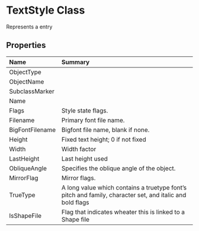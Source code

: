 # TextStyle Class

Represents a <see cref="T:ACadSharp.Tables.TextStyle" /> entry

## Properties

| Name | Summary | 
| :- | :- | 
| ObjectType |  | 
| ObjectName |  | 
| SubclassMarker |  | 
| Name |  | 
| Flags | Style state flags. | 
| Filename | Primary font file name. | 
| BigFontFilename | Bigfont file name, blank if none. | 
| Height | Fixed text height; 0 if not fixed | 
| Width | Width factor | 
| LastHeight | Last height used | 
| ObliqueAngle | Specifies the oblique angle of the object. | 
| MirrorFlag | Mirror flags. | 
| TrueType | A long value which contains a truetype font’s pitch and family, character set, and italic and bold flags | 
| IsShapeFile | Flag that indicates wheater this <see cref="T:ACadSharp.Tables.TextStyle" /> is linked to a Shape file | 

